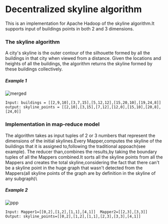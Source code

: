 # Decentralized skyline algorithm
This is an implementation for Apache Hadoop of the skyline algorithm.It supports input of buildings points in both 2 and 3 dimensions.

### The skyline algorithm
A city's skyline is the outer contour of the silhouette formed by all the buildings in that city when viewed from a distance. Given the locations and heights of all the buildings, the algorithm returns the skyline formed by these buildings collectively.
##### Example 1
![merged](https://user-images.githubusercontent.com/17511966/111064742-6babb580-84be-11eb-9bc0-d2bc1dc95e76.jpg)

```Input: buildings = [[2,9,10],[3,7,15],[5,12,12],[15,20,10],[19,24,8]]```\
```output: skyline_points = [[2,10],[3,15],[7,12],[12,0],[15,10],[20,8],[24,0]]```


### Implementation in map-reduce model
The algorithm takes as input tuples of 2 or 3 numbers that represent the dimensions of the initial skylines.Every Mapper,computes the skyline of the buildings that it is assigned to,following the traditional appoach(see example).
The reducer than,combines the results,by taking the boundary tuples of all the Mappers combined.It sorts all the skyline points from all the Mappers and creates the
total skyline,considering the fact that there can't be a skyline point in the huge graph that wasn't detected from the Mappers(all skyline points of the graph are by definition in the skyline of any subgraph)\

##### Example 2

![ppp](https://user-images.githubusercontent.com/17511966/111072179-11245080-84e2-11eb-8f90-0b398c620752.png)

```Input: Mapper1=[[0,2],[1,2],[1,1],[4,1]]  Mapper2=[[2,3],[3,3]]```\
```Output: skyline_points=[[0,2],[1,2],[1,1],[2,3],[3,3],[4,1]]```
